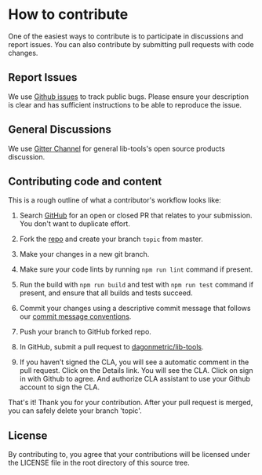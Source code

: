 # How to contribute

One of the easiest ways to contribute is to participate in discussions and report issues. You can also contribute by submitting pull requests with code changes.

## Report Issues

We use [Github issues](https://github.com/dagonmetric/lib-tools/issues) to track public bugs. Please ensure your description is clear and has sufficient instructions to be able to reproduce the issue.

## General Discussions

We use [Gitter Channel](https://gitter.im/lib-tools/general) for general lib-tools's open source products discussion.

## Contributing code and content

This is a rough outline of what a contributor's workflow looks like:

1. Search [GitHub](https://github.com/dagonmetric/lib-tools/pulls) for an open or closed PR that relates to your submission. You don't want to duplicate effort.

2. Fork the [repo](https://github.com/dagonmetric/lib-tools) and create your branch `topic` from master.

3. Make your changes in a new git branch.

4. Make sure your code lints by running `npm run lint` command if present.

5. Run the build with `npm run build` and test with `npm run test` command if present, and ensure that all builds and tests succeed.

6. Commit your changes using a descriptive commit message that follows our [commit message conventions](https://gist.github.com/mmzliveid/5d1ca6579da5ee60f5f4dee8d6201045).

7. Push your branch to GitHub forked repo.

8. In GitHub, submit a pull request to [dagonmetric/lib-tools](https://github.com/dagonmetric/lib-tools).

9. If you haven’t signed the CLA, you will see a automatic comment in the pull request. Click on the Details link. You will see the CLA. Click on sign in with Github to agree. And authorize CLA assistant to use your Github account to sign the CLA.

That's it! Thank you for your contribution. After your pull request is merged, you can safely delete your branch 'topic'.

## License

By contributing to, you agree that your contributions will be licensed under the LICENSE file in the root directory of this source tree.
